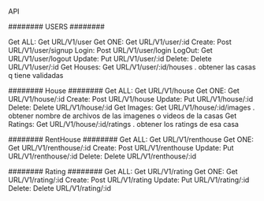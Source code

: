 API

######## USERS ########

Get ALL:  Get URL/V1/user 
Get ONE:  Get URL/V1/user/:id
Create: Post URL/V1/user/signup
Login: Post URL/V1/user/login
LogOut: Get URL/V1/user/logout
Update: Put URL/V1/user/:id
Delete: Delete URL/V1/user/:id
Get Houses: Get URL/V1/user/:id/houses . obtener las casas q tiene validadas

######## House ########
Get ALL:  Get URL/V1/house
Get ONE:  Get URL/V1/house/:id
Create: Post URL/V1/house
Update: Put URL/V1/house/:id
Delete: Delete URL/V1/house/:id
Get Images: Get URL/V1/house/:id/images . obtener nombre de archivos de  las imagenes o videos de la casas
Get Ratings: Get URL/V1/house/:id/ratings . obtener los ratings de esa casa

######## RentHouse ########
Get ALL:  Get URL/V1/renthouse
Get ONE:  Get URL/V1/renthouse/:id
Create: Post URL/V1/renthouse
Update: Put URL/V1/renthouse/:id
Delete: Delete URL/V1/renthouse/:id

######## Rating ########
Get ALL:  Get URL/V1/rating
Get ONE:  Get URL/V1/rating/:id
Create: Post URL/V1/rating
Update: Put URL/V1/rating/:id
Delete: Delete URL/V1/rating/:id


